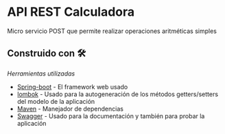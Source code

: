 # API REST Calculadora

Micro servicio POST que permite realizar operaciones aritméticas simples


## Construido con 🛠️

_Herramientas utilizadas_

* [Spring-boot](http://www.dropwizard.io/1.0.2/docs/) - El framework web usado
* [lombok](https://projectlombok.org/) - Usado para la autogeneración de los métodos getters/setters del modelo de la aplicación
* [Maven](https://maven.apache.org/) - Manejador de dependencias
* [Swagger](https://rometools.github.io/rome/) - Usado para la documentación y también para probar la aplicación